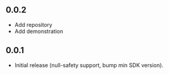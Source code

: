## 0.0.2

- Add repository
- Add demonstration
## 0.0.1

- Initial release (null-safety support, bump min SDK version).
